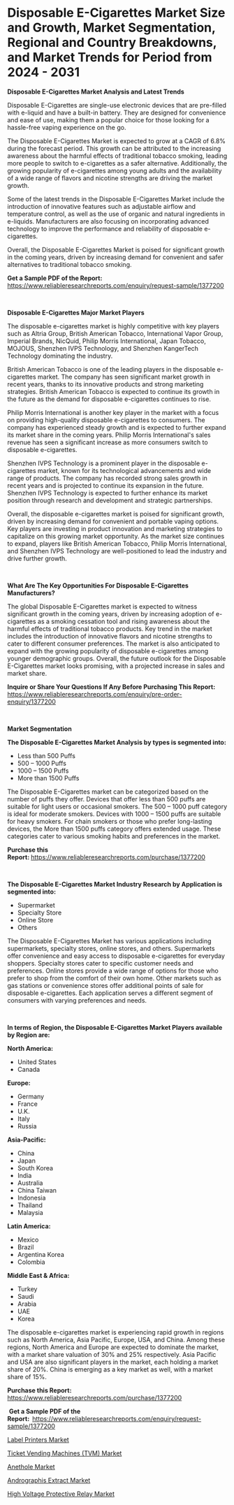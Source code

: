 <p><h1>Disposable E-Cigarettes Market Size and Growth, Market Segmentation, Regional and Country Breakdowns, and Market Trends for Period from 2024 -  2031</h1></p><p><strong>Disposable E-Cigarettes Market Analysis and Latest Trends</strong></p>
<p><p>Disposable E-Cigarettes are single-use electronic devices that are pre-filled with e-liquid and have a built-in battery. They are designed for convenience and ease of use, making them a popular choice for those looking for a hassle-free vaping experience on the go.</p><p>The Disposable E-Cigarettes Market is expected to grow at a CAGR of 6.8% during the forecast period. This growth can be attributed to the increasing awareness about the harmful effects of traditional tobacco smoking, leading more people to switch to e-cigarettes as a safer alternative. Additionally, the growing popularity of e-cigarettes among young adults and the availability of a wide range of flavors and nicotine strengths are driving the market growth.</p><p>Some of the latest trends in the Disposable E-Cigarettes Market include the introduction of innovative features such as adjustable airflow and temperature control, as well as the use of organic and natural ingredients in e-liquids. Manufacturers are also focusing on incorporating advanced technology to improve the performance and reliability of disposable e-cigarettes.</p><p>Overall, the Disposable E-Cigarettes Market is poised for significant growth in the coming years, driven by increasing demand for convenient and safer alternatives to traditional tobacco smoking.</p></p>
<p><strong>Get a Sample PDF of the Report:&nbsp;</strong> <a href="https://www.reliableresearchreports.com/enquiry/request-sample/1377200">https://www.reliableresearchreports.com/enquiry/request-sample/1377200</a></p>
<p>&nbsp;</p>
<p><strong>Disposable E-Cigarettes Major Market Players</strong></p>
<p><p>The disposable e-cigarettes market is highly competitive with key players such as Altria Group, British American Tobacco, International Vapor Group, Imperial Brands, NicQuid, Philip Morris International, Japan Tobacco, MOJOUS, Shenzhen IVPS Technology, and Shenzhen KangerTech Technology dominating the industry.</p><p>British American Tobacco is one of the leading players in the disposable e-cigarettes market. The company has seen significant market growth in recent years, thanks to its innovative products and strong marketing strategies. British American Tobacco is expected to continue its growth in the future as the demand for disposable e-cigarettes continues to rise.</p><p>Philip Morris International is another key player in the market with a focus on providing high-quality disposable e-cigarettes to consumers. The company has experienced steady growth and is expected to further expand its market share in the coming years. Philip Morris International's sales revenue has seen a significant increase as more consumers switch to disposable e-cigarettes.</p><p>Shenzhen IVPS Technology is a prominent player in the disposable e-cigarettes market, known for its technological advancements and wide range of products. The company has recorded strong sales growth in recent years and is projected to continue its expansion in the future. Shenzhen IVPS Technology is expected to further enhance its market position through research and development and strategic partnerships.</p><p>Overall, the disposable e-cigarettes market is poised for significant growth, driven by increasing demand for convenient and portable vaping options. Key players are investing in product innovation and marketing strategies to capitalize on this growing market opportunity. As the market size continues to expand, players like British American Tobacco, Philip Morris International, and Shenzhen IVPS Technology are well-positioned to lead the industry and drive further growth.</p></p>
<p>&nbsp;</p>
<p><strong>What Are The Key Opportunities For Disposable E-Cigarettes Manufacturers?</strong></p>
<p><p>The global Disposable E-Cigarettes market is expected to witness significant growth in the coming years, driven by increasing adoption of e-cigarettes as a smoking cessation tool and rising awareness about the harmful effects of traditional tobacco products. Key trend in the market includes the introduction of innovative flavors and nicotine strengths to cater to different consumer preferences. The market is also anticipated to expand with the growing popularity of disposable e-cigarettes among younger demographic groups. Overall, the future outlook for the Disposable E-Cigarettes market looks promising, with a projected increase in sales and market share.</p></p>
<p><strong>Inquire or Share Your Questions If Any Before Purchasing This Report:</strong> <a href="https://www.reliableresearchreports.com/enquiry/pre-order-enquiry/1377200">https://www.reliableresearchreports.com/enquiry/pre-order-enquiry/1377200</a></p>
<p>&nbsp;</p>
<p><strong>Market Segmentation</strong></p>
<p><strong>The Disposable E-Cigarettes Market Analysis by types is segmented into:</strong></p>
<p><ul><li>Less than 500 Puffs</li><li>500 – 1000 Puffs</li><li>1000 – 1500 Puffs</li><li>More than 1500 Puffs</li></ul></p>
<p><p>The Disposable E-Cigarettes market can be categorized based on the number of puffs they offer. Devices that offer less than 500 puffs are suitable for light users or occasional smokers. The 500 – 1000 puff category is ideal for moderate smokers. Devices with 1000 – 1500 puffs are suitable for heavy smokers. For chain smokers or those who prefer long-lasting devices, the More than 1500 puffs category offers extended usage. These categories cater to various smoking habits and preferences in the market.</p></p>
<p><strong>Purchase this Report:&nbsp;</strong><a href="https://www.reliableresearchreports.com/purchase/1377200">https://www.reliableresearchreports.com/purchase/1377200</a></p>
<p>&nbsp;</p>
<p><strong>The Disposable E-Cigarettes Market Industry Research by Application is segmented into:</strong></p>
<p><ul><li>Supermarket</li><li>Specialty Store</li><li>Online Store</li><li>Others</li></ul></p>
<p><p>The Disposable E-Cigarettes Market has various applications including supermarkets, specialty stores, online stores, and others. Supermarkets offer convenience and easy access to disposable e-cigarettes for everyday shoppers. Specialty stores cater to specific customer needs and preferences. Online stores provide a wide range of options for those who prefer to shop from the comfort of their own home. Other markets such as gas stations or convenience stores offer additional points of sale for disposable e-cigarettes. Each application serves a different segment of consumers with varying preferences and needs.</p></p>
<p>&nbsp;</p>
<p><strong>In terms of Region, the Disposable E-Cigarettes Market Players available by Region are:</strong></p>
<p>
    <p> <strong> North America: </strong>
        <ul>
            <li>United States</li>
            <li>Canada</li>
        </ul>
        </p> 
    <p> <strong> Europe: </strong>
        <ul>
            <li>Germany</li>
            <li>France</li>
            <li>U.K.</li>
            <li>Italy</li>
            <li>Russia</li>
        </ul>
        </p> 
    <p> <strong> Asia-Pacific: </strong>
        <ul>
            <li>China</li>
            <li>Japan</li>
            <li>South Korea</li>
            <li>India</li>
            <li>Australia</li>
            <li>China Taiwan</li>
            <li>Indonesia</li>
            <li>Thailand</li>
            <li>Malaysia</li>
        </ul>
        </p> 
    <p> <strong> Latin America: </strong>
        <ul>
            <li>Mexico</li>
            <li>Brazil</li>
            <li>Argentina Korea</li>
            <li>Colombia</li>
        </ul>
        </p> 
    <p> <strong> Middle East & Africa: </strong>
        <ul>
            <li>Turkey</li>
            <li>Saudi</li>
            <li>Arabia</li>
            <li>UAE</li>
            <li>Korea</li>
        </ul>
    </p>
    </p>
<p><p>The disposable e-cigarettes market is experiencing rapid growth in regions such as North America, Asia Pacific, Europe, USA, and China. Among these regions, North America and Europe are expected to dominate the market, with a market share valuation of 30% and 25% respectively. Asia Pacific and USA are also significant players in the market, each holding a market share of 20%. China is emerging as a key market as well, with a market share of 15%.</p></p>
<p><strong>Purchase this Report: </strong><a href="https://www.reliableresearchreports.com/purchase/1377200">https://www.reliableresearchreports.com/purchase/1377200</a></p>
<p>&nbsp;<strong>Get a Sample PDF of the Report:&nbsp;&nbsp;</strong><a href="https://www.reliableresearchreports.com/enquiry/request-sample/1377200">https://www.reliableresearchreports.com/enquiry/request-sample/1377200</a></p>
<p><strong></strong></p>
<p><p><a href="https://five-trouble-98a.notion.site/Label-Printers-Market-Dynamics-2024-2031-Also-about-Its-Market-Trends-Projections-and-Opportuniti-d1715c5d7bb544c18c0d50871116167c">Label Printers Market</a></p><p><a href="https://fuschia-pecorino-a6d.notion.site/Ticket-Vending-Machines-TVM-Market-Size-Growing-and-Forecasted-for-period-from-2024-2031-and-pro-d7c761e2f1be4f508ab691ba20344526">Ticket Vending Machines (TVM) Market</a></p><p><a href="https://view.publitas.com/reportprime-1/anethole-market-size-share-trends-analysis-report-by-application-regional-outlook-competitive-strategies-and-segment-forecasts-2024-2031/">Anethole Market</a></p><p><a href="https://view.publitas.com/reportprime-1/andrographis-extract-market-size-share-trends-analysis-report-by-material-by-type-by-end-user-by-region-and-segment-forecasts-2024-2031/">Andrographis Extract Market</a></p><p><a href="https://butternut-bug-553.notion.site/Global-High-Voltage-Protective-Relay-Market-Size-and-Market-Trends-Insights-and-Projections-from-20-764bc43d7e8c476e862819aed7631c92">High Voltage Protective Relay Market</a></p></p>